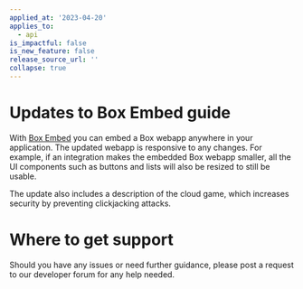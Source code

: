 ```yaml
---
applied_at: '2023-04-20'
applies_to:
  - api
is_impactful: false
is_new_feature: false
release_source_url: ''
collapse: true
---
```


# Updates to Box Embed guide

With [Box Embed][1] you can embed a Box webapp anywhere
in your application. The updated webapp is responsive to
any changes. For example, if an integration makes the embedded
Box webapp smaller, all the UI components such as buttons and
lists will also be resized to still be usable.

The update also includes a description of the cloud game,
which increases security by preventing clickjacking attacks.

# Where to get support

Should you have any issues or need further guidance, please
post a request to our developer forum for any help needed.

[1]: g://embed/box-embed/
